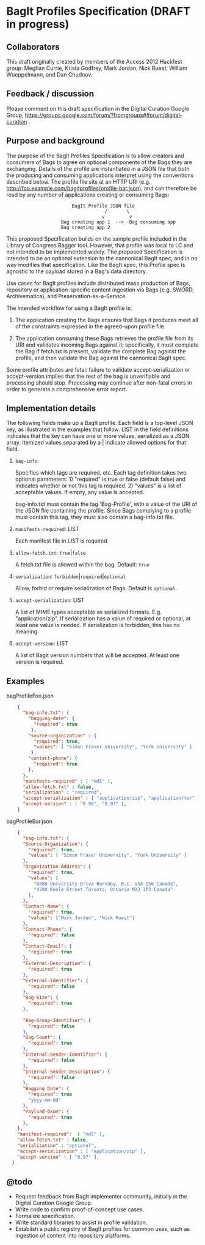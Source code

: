 BagIt Profiles Specification (DRAFT in progress)
===

Collaborators
---
This draft originally created by members of the Access 2012 Hackfest group: Meghan Currie, Krista Godfrey, Mark Jordan, Nick Ruest, William Wueppelmann, and Dan Chudnov.

Feedback / discussion
---

Please comment on this draft specification in the Digital Curation Google Group, https://groups.google.com/forum/?fromgroups#!forum/digital-curation .

Purpose and background
---

The purpose of the BagIt Profiles Specification is to allow creators and consumers of Bags to agree on optional components of the Bags they are exchanging. Details of the profile are instantiated in a JSON file that both the producing and consuming applications interpret using the conventions described below. The profile file sits at an HTTP URI (e.g., http://foo.example.com/bagitprofiles/profile-bar.json), and can therefore be read by any number of applications creating or consuming Bags:

	                        BagIt Profile JSON file
                                        /       \
                                       v         v
                        Bag creating app 1  -->  Bag consuming app
                        Bag creating app 2


This proposed Specification builds on the sample profile included in the Library of Congress Bagger tool. However, that profile was local to LC and not intended to be implemented widely. The proposed Specification is intended to be an optional extension to the cannonical BagIt spec, and in no way modifies that specification. Like the BagIt spec, this Profile spec is agnostic to the payload stored in a Bag's data directory.

Use cases for BagIt profiles include distributed mass production of Bags, repository or application-specific content ingestion via Bags (e.g. SWORD, Archivematica), and Preservation-as-a-Service.

The intended workflow for using a BagIt profile is: 

1. The application creating the Bags ensures that Bags it produces meet all of the constraints expressed in the agreed-upon profile file.

2. The application consuming these Bags retrieves the profile file from its URI and validates incoming Bags against it; specifically, it must complete the Bag if fetch.txt is present, validate the complete Bag against the profile, and then validate the Bag against the cannonical BagIt spec. 

Some profile attributes are fatal: failure to validate accept-serialization or accept-version implies that the rest of the bag is unverifiable and processing should stop. Processing may continue after non-fatal errors in order to generate a comprehensive error report.

Implementation details
---

The following fields make up a BagIt profile. Each field is a top-level JSON key, as illustrated in the examples that follow. LIST in the field definitions indicates that the key can have one or more values, serialized as a JSON array. Itemized values separated by a | indicate allowed options for that field.

1. `bag-info`:

	Specifies which tags are required, etc. Each tag definition takes two optional parameters: 1) "required" is true or false (default false) and indicates whether or not this tag is required. 2) "values" is a list of acceptable values. If empty, any value is accepted.

	bag-info.txt must contain the tag 'Bag-Profile', with a value of the URI of the JSON file containing the profile. Since Bags complying to a profile must contain this tag, they must also contain a bag-info.txt file.

2. `manifests-required`: LIST

	Each manifest file in LIST is required.

3. `allow-fetch.txt`: `true`|`false`

	A fetch.txt file is allowed within the bag. Default: `true`

4. `serialization`: `forbidden`|`required`|`optional`

	Allow, forbid or require serialization of Bags. Default is `optional`.

5. `accept-serialization`: LIST

	A list of MIME types acceptable as serialized formats. E.g. "application/zip". If serialization has a value of required or optional, at least one value is needed. If serialization is forbidden, this has no meaning.

6. `accept-version`: LIST

	A list of Bagit version numbers that will be accepted. At least one version is required.

Examples
---

bagProfileFoo.json

```json
    {
      "bag-info.txt": {
        "bagging-date": {
          "required": true
         },
        "source-organization" : {
          "required": true,
          "values": [ "Simon Fraser University", "York University" ]
         },
        "contact-phone": {
          "required": true
        },
      },
      "manifests-required" : [ "md5" ],
      "allow-fetch.txt" : false,
      "serialization" : "required",
      "accept-serialization" : [ "application/zip", "application/tar" ],
      "accept-version" : [ "0.96", "0.97" ],
    }
```

bagProfileBar.json

```json
    {
      "bag-info.txt": {
      "Source-Organization": {
        "required": true,
        "values": [ "Simon Fraser University", "York University" ]
      },
      "Organization-Address": {
        "required": true,
        "values": [
          "8888 University Drive Burnaby, B.C. V5A 1S6 Canada",
          "4700 Keele Street Toronto, Ontario M3J 1P3 Canada"
        ],
      },
      "Contact-Name": {
        "required": true,
        "values": ["Mark Jordan", "Nick Ruest"]
      },
      "Contact-Phone": {
        "required": false
      },
      "Contact-Email": {
        "required": true
      },
      "External-Description": {
        "required": true
      },
      "External-Identifier": {
        "required": false
      },
      "Bag-Size": {
        "required": true
      },
          
      "Bag-Group-Identifier": {
        "required": false
      },
      "Bag-Count": {
        "required": true
      },
      "Internal-Sender-Identifier": {
        "required": false
      },
      "Internal-Sender-Description": {
        "required": false
      },
      "Bagging Date": {
        "required": true
        "yyyy-mm-dd"
      },
      "Payload-Oxum": {
        "required": true
      },
    },
    "manifest-required":  [ "md5" ],
    "allow-fetch.txt" : false,
    "serialization" : "optional",
    "accept-serialization" : [ "application/zip" ],
    "accept-version" : [ "0.97" ],
  }
```

@todo
---

* Request feedback from BagIt implementer community, initially in the Digital Curation Google Group.
* Write code to confirm proof-of-concept use cases.
* Formalize specification.
* Write standard libraries to assist in profile validation.
* Establish a public registry of BagIt profiles for common uses, such as ingestion of content into repository platforms.
